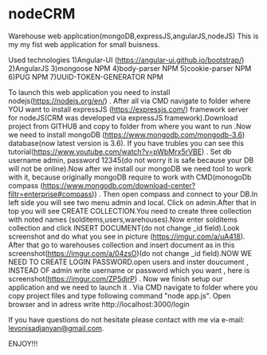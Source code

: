 # nodeCRM
Warehouse web application(mongoDB,expressJS,angularJS,nodeJS)
This is my my fist web application for small buisness.

Used technologies
1)Angular-UI (https://angular-ui.github.io/bootstrap/)
2)AngularJS
3)mongoose NPM
4)body-parser NPM
5)cookie-parser NPM
6)PUG NPM
7)UUID-TOKEN-GENERATOR NPM

To launch this web application you need to install nodejs(https://nodejs.org/en/) . After all via CMD navigate to folder where YOU want to install expressJS (https://expressjs.com/) framework server for nodeJS(CRM was developed via expressJS framework).Download project from GITHUB and copy to folder from where you want to run .Now we need to install mongoDB (https://www.mongodb.com/mongodb-3.6) database(now latest version is 3.6). If you have trubles you can see this tutorial(https://www.youtube.com/watch?v=pWbMrx5rVBE) . Set db username admin, password 12345(do not worry it is safe because your DB will not be online).Now after we install our mongoDB we need tool to work with it, because originally mongoDB require to work with CMD(monogoDb compass (https://www.mongodb.com/download-center?filtr=enterprise#compass)) .  Then open compass and connect to your DB.In left side you will see two menu admin and local. Click on admin.After that in top you will see CREATE COLLECTION.You need to create three collection with noted names (solditems,users,warehouses).Now enter solditems collection and click INSERT DOCUMENT(do not change _id field).Look screenshot and do what you see in picture (https://imgur.com/a/uA418). After that go to warehouses collection and insert document as in this screenshot(https://imgur.com/a/04zsO)(do not change _id field).NOW WE NEED TO CREATE LOGIN PASSWORD.open users and inster doucument , INSTEAD OF admin write username or password which you want , here is screenshot(https://imgur.com/ZP5djrP) .
Now we finish setup our application and we need to launch it . Via CMD navigate to folder where you copy project files and type following command "node app.js". Open browser and in adress write http://localhost:3000/login

If you have questions do not hesitate please contact with me via e-mail:  levonisadjanyan@gmail.com.

ENJOY!!!
